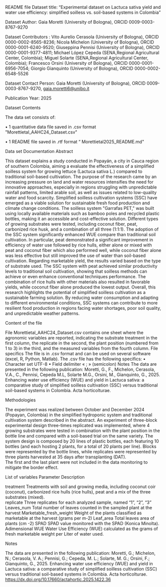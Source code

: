 README file
Dataset title: “Experimental dataset on Lactuca sativa yield and water use efficiency: simplified soilless vs. soil-based systems in Colombia”

Dataset Author: Gaia Moretti (University of Bologna), ORCID 0009-0003-8767-9270

Dataset Contributors  : Vito Aurelio Cerasola (University of Bologna), ORCID 0000-0002-8565-8236; Nicola Michelon (University of Bologna), ORCID 0000-0001-6240-9520; Giuseppina Pennisi (University of Bologna), ORCID 0000-0001-9377-4811; Michael López Cepeda (SENA,Regional Agricultural Center, Colombia); Miguel Solarte (SENA,Regional Agricultural Center, Colombia);   Francesco Orsini (University of Bologna), ORCID 0000-0001-6956-7054; Giorgio Gianquinto (University of Bologna), ORCID 0000-0002-6548-5526

Dataset Contact Person: Gaia Moretti (University of Bologna), ORCID 0009-0003-8767-9270, gaia.moretti6@unibo.it 

Publication Year: 2025

Dataset Contents

The data set consists of: 

•	1 quantitative data file saved in .csv format 
"Morettietal_AAHC24_Dataset.csv"

•	1 README file saved in .rtf format
“ Morettietal2025_README.md"

Data set Documentation
Abstract

This dataset explains a study conducted in Popayán, a city in Cauca region of southern Colombia, aiming a evaluate the effectiveness of a simplified soilless system for growing lettuce (Lactuca sativa L.) compared to traditional soil-based cultivation. The purpose of the research came by an increasing pressure on land and water resources intensifies the need for innovative approaches, especially in regions struggling with unpredictable rainfall patterns, limited arable soil, as well as issues related to low-quality water and food scarcity. Simplified soilless cultivation systems (SSC) have emerged as a viable solution for sustainable fresh food production and climate change conditions. The soilless system "Garrafas PET," was built using locally available materials such as bamboo poles and recycled plastic bottles, making it an accessible and cost-effective solution. Different types of growing substrates were tested, including coconut fiber, peat, carbonized rice husk, and a combination of all three (1:1:1).
The adoption of the SSC system significantly enhanced WUE compare than traditional soil cultivation. In particular, peat demonstrated a significant improvement in efficiency of water use followed by rice hulls, either alone or mixed with peat and coconut fiber which also performed well, while coconut fiber alone was less effective but still improved the use of water than soil-based cultivation. Regarding marketable yield, the results varied based on the type of substrate used. The SSC system with peat achieved similar productivity levels to traditional soil cultivation, showing that soilless methods can achieve or even enhance conventional techniques performance. The combination of rice hulls with other materials also resulted in favorable yields, while coconut fiber alone produced the lowest output.
Overall, this research highlights the potential of simplified soilless cultivation as a sustainable farming solution. By reducing water consumption and adapting to different environmental conditions, SSC systems can contribute to more resilient food production in regions facing water shortages, poor soil quality, and unpredictable weather patterns.


Content of the file

File Morettietal_AAHC24_Dataset.csv contains one sheet where the agronomic variables are reported, indicating the substrate treatment in the first column, the replicate in the second, the plant position (numbered from 1 to 3) in the third, and the measured variables from the fourth column.
File specifics
The file is in .csv format and can be used on several software (excel, R, Python, Matlab). The .csv file has the following specifics:
•	Character set UTF-8
•	Field delimiter « ; » (semicolon)
Notes 
The data are presented in the following publication:
Moretti, G., F., Michelon, Cerasola, V.A., C., Pennisi, Cepeda M.L, Solarte M.G., Orsini, M., Gianquinto, G., 2025. Enhancing water use efficiency (WUE) and yield in Lactuca sativa: a comparative study of simplified soilless cultivation (SSC) versus traditional soil-based systems in Colombia. Acta horticolturae.

Methodologies 

The experiment was realized between October and December 2024 (Popayan, Colombia) in the simplified hydroponic system and traditional cultivation system described in the abstract. An experiment of three-block experimental design three-times replicated was implemented, where 4 growing substrates were tested in combination with the plant position in the bottle line and compared with a soil-based trial on the same variety. The system design is composed by 20 lines of plastic bottles, each featuring 10 bottles (and each hosting 2 plants, for a total of 20 plants per line). Blocks were represented by the bottle lines, while replicates were represented by three plants harvested at 35 days after transplanting (DAT).  
The first and the last plant were not included in the data monitoring to mitigate the border effect. 

List of variables 
Parameter	Description

treatment      	Treatments with soil and growing media, including coconut coir                          (coconut), carbonized rice hulls (rice hulls), peat and a mix of the                    three substrates (mixed).    
replicate	      Three replicates for each analyzed sample, named “1”, “2”, “3”
Leaves_num	    Total number of leaves counted in the sampled plant at the harvest
Marketable_fresh_weight	      Weight of the plants classified as marketable at the                                    harvest (grams per m-2)
Leaf_area	      Total leaves area of plants (cm -2)
SPAD	          SPAD value monitored with the SPAD (Konica Minolta). Adimensional
WUE            	Water Use Efficiency (WUE) calculated as the grams of fresh marketable                   weight per Liter of water used.


Notes 

The data are presented in the following publication: Moretti, G.; Michelon, N.; Cerasola, V. A.; Pennisi, G.; Cepeda, M. L.; Solarte, M. G.; Orsini, F.; Gianquinto, G., 2025. Enhancing water use efficiency (WUE) and yield in Lactuca sativa: a comparative study of simplified soilless cultivation (SSC) versus traditional soil-based systems in Colombia. Acta horticolturae. https://dx.doi.org/10.17660/actahortic.2025.1422.36



